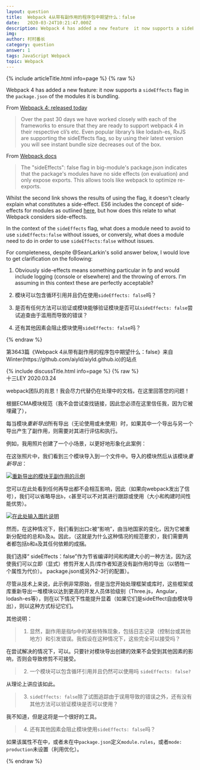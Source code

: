 ```yaml
---
layout: question
title:  Webpack 4从带有副作用的程序包中期望什么：false
date:   2020-03-24T10:21:47.000Z
description: Webpack 4 has added a new feature  it now supports a sideEffects flag in the ...
img: 
author: 村村番长
category: question
answer: 1
tags: JavaScript Webpack
topic: Webpack
---
```

<div class="article-root">
  <div class="article">
    {% include articleTitle.html info=page %}
    {% raw %}
    <div class="article-content"><p>Webpack 4 has added a new feature: it now supports a <code>sideEffects</code> flag in the <code>package.json</code> of the modules it is bundling. </p>

<p>From <a href="https://medium.com/webpack/webpack-4-released-today-6cdb994702d4" rel="noreferrer">Webpack 4: released today</a></p>

<blockquote>
  <p>Over the past 30 days we have worked closely with each of the frameworks to ensure that they are ready to support webpack 4 in their respective cli’s etc. Even popular library’s like lodash-es, RxJS are supporting the sideEffects flag, so by using their latest version you will see instant bundle size decreases out of the box.</p>
</blockquote>

<p>From <a href="https://github.com/webpack/webpack/blob/0b13cf19a19fd64d176c77aecbbf00ec57966276/examples/side-effects/README.md" rel="noreferrer">Webpack docs</a></p>

<blockquote>
  <p>The "sideEffects": false flag in big-module's package.json indicates that the package's modules have no side effects (on evaluation) and only expose exports. This allows tools like webpack to optimize re-exports.</p>
</blockquote>

<p>Whilst the second link shows the results of using the flag, it doesn't clearly explain what constitutes a side-effect. ES6 includes the concept of side-effects for modules as outlined <a href="https://stackoverflow.com/questions/41127479/es6-import-for-side-effects-meaning">here</a>, but how does this relate to what Webpack considers side-effects.</p>

<p>In the context of the <code>sideEffects</code> flag, what does a module need to avoid to use <code>sideEffects:false</code> without issues, or conversly, what does a module need to do in order to use <code>sideEffects:false</code> without issues.</p>

<p>For completeness, despite @SeanLarkin's solid answer below, I would love to get clarification on the following:</p>

<ol>
<li><p>Obviously side-effects means something particular in fp and would include logging (console or elsewhere) and the throwing of errors. I'm assuming in this context these are perfectly acceptable?</p></li>
<li><p><font style="vertical-align: inherit;"><font style="vertical-align: inherit;">模块可以包含循环引用并且仍在使用</font></font><code>sideEffects: false</code><font style="vertical-align: inherit;"><font style="vertical-align: inherit;">吗？</font></font></p></li>
<li><p><font style="vertical-align: inherit;"><font style="vertical-align: inherit;">是否有任何方法可以验证或模块能够验证模块是否可以</font></font><code>sideEffects: false</code><font style="vertical-align: inherit;"><font style="vertical-align: inherit;">尝试追查由于滥用而导致的错误？</font></font></p></li>
<li><p><font style="vertical-align: inherit;"><font style="vertical-align: inherit;">还有其他因素会阻止模块使用</font></font><code>sideEffects: false</code><font style="vertical-align: inherit;"><font style="vertical-align: inherit;">吗？</font></font></p></li>
</ol></div>
    {% endraw %}
  </div>
  <p class="winter_mark">第3643篇《Webpack 4从带有副作用的程序包中期望什么：false》来自Winter(https://github.com/aiyld/aiyld.github.io)的站点</p>
  <div class="discuss-wrapper">
    {% include discussTitle.html info=page %}
    {% raw %}
    <div class="discuss-item">
        <div class="discuss-parent">
          <div class="discuss-meta">
            <span class="discuss-user">十三LEY</span>
            <span class="discuss-time">2020.03.24</span>
          </div>
          <div class="discuss-comment"><p><font style="vertical-align: inherit;"><font style="vertical-align: inherit;">webpack团队的肖恩！</font><font style="vertical-align: inherit;">我会尽力代替仍在处理中的文档，在这里回答您的问题！</font></font></p>

<p><font style="vertical-align: inherit;"><font style="vertical-align: inherit;">根据ECMA模块规范（我不会尝试查找链接，因此您必须在这里信任我，因为它被埋藏了）， </font></font></p>

<p><font style="vertical-align: inherit;"><font style="vertical-align: inherit;">每当模块</font></font><em><font style="vertical-align: inherit;"><font style="vertical-align: inherit;">重新导出</font></font></em><font style="vertical-align: inherit;"><font style="vertical-align: inherit;">所有导出（无论使用或未使用）时，如果其中一个导出与另一个导出产生了副作用，则需要对其进行评估和执行。</font></font></p>

<p><font style="vertical-align: inherit;"><font style="vertical-align: inherit;">例如，我用照片创建了一个小场景，以更好地形象化此案例： </font></font></p>

<p><font style="vertical-align: inherit;"><font style="vertical-align: inherit;">在这张照片中，我们看到三个模块导入到一个文件中。</font><font style="vertical-align: inherit;">导入的模块然后</font><font style="vertical-align: inherit;">从该模块</font></font><em><font style="vertical-align: inherit;"><font style="vertical-align: inherit;">重新导出</font></font></em><font style="vertical-align: inherit;"><font style="vertical-align: inherit;">：</font></font></p>

<p><a href="https://i.stack.imgur.com/Iqnqg.png" rel="noreferrer"><img src="https://i.stack.imgur.com/Iqnqg.png" alt="重新导出的模块无副作用的示例"></a></p>

<p><font style="vertical-align: inherit;"><font style="vertical-align: inherit;">您可以在此处看到任何再导出都不会相互影响，因此（如果向webpack发出了信号），我们可以省略导出</font></font><code>b</code><font style="vertical-align: inherit;"><font style="vertical-align: inherit;">，</font></font><code>c</code><font style="vertical-align: inherit;"><font style="vertical-align: inherit;">甚至可以不对其进行跟踪或使用（大小和构建时间性能优势）。</font></font></p>

<p><a href="https://i.stack.imgur.com/gOoAt.png" rel="noreferrer"><img src="https://i.stack.imgur.com/gOoAt.png" alt="在此处输入图片说明"></a></p>

<p><font style="vertical-align: inherit;"><font style="vertical-align: inherit;">然而，在这种情况下，我们看到出口</font></font><code>c</code><font style="vertical-align: inherit;"><font style="vertical-align: inherit;">被“影响”，由当地国家的变化，因为它被重新分配给的总和</font></font><code>b</code><font style="vertical-align: inherit;"><font style="vertical-align: inherit;">及</font></font><code>a</code><font style="vertical-align: inherit;"><font style="vertical-align: inherit;">。</font><font style="vertical-align: inherit;">因此，（这就是为什么这种情况的规范要求），我们需要两者都包括</font></font><code>b</code><font style="vertical-align: inherit;"><font style="vertical-align: inherit;">和</font></font><code>a</code><font style="vertical-align: inherit;"><font style="vertical-align: inherit;">及其任何依赖的成捆。</font></font></p>

<p><font style="vertical-align: inherit;"><font style="vertical-align: inherit;">我们选择“ sideEffects：false”作为节省编译时间和构建大小的一种方法，因为这使我们可以立即（显式）修剪开发人员/库作者知道没有副作用的导出（以牺牲一个属性为代价）。 package.json或另外2-3行的配置）。 </font></font></p>

<p><font style="vertical-align: inherit;"><font style="vertical-align: inherit;">尽管从技术上来说，此示例非常原始，但是当您开始处理框架或库时，这些框架或库重新导出一堆模块以达到更高的开发人员体验级别（Three.js，Angular，lodash-es等），则在以下情况下性能提升显着（如果它们是sideEffect自由模块导出），则以这种方式标记它们。 </font></font></p>

<p><font style="vertical-align: inherit;"><font style="vertical-align: inherit;">其他说明：</font></font></p>

<blockquote>
  <ol>
  <li><font style="vertical-align: inherit;"><font style="vertical-align: inherit;">显然，副作用是指fp中的某些特殊现象，包括日志记录（控制台或其他地方）和引发错误。</font><font style="vertical-align: inherit;">我假设在这种情况下，这些完全可以接受吗？</font></font></li>
  </ol>
</blockquote>

<p><font style="vertical-align: inherit;"><font style="vertical-align: inherit;">在尝试解决的情况下，可以。</font><font style="vertical-align: inherit;">只要针对模块导出创建的效果不会受到其他因素的影响，否则会导致修剪不可接受。</font></font></p>

<blockquote>
  <ol start="2">
  <li><font style="vertical-align: inherit;"><font style="vertical-align: inherit;">一个模块可以包含循环引用并且仍然可以使用吗 </font></font><code>sideEffects: false?</code></li>
  </ol>
</blockquote>

<p><font style="vertical-align: inherit;"><font style="vertical-align: inherit;">从理论上讲应该如此。</font></font></p>

<blockquote>
  <ol start="3">
  <li><font style="vertical-align: inherit;"></font><code>sideEffects: false</code><font style="vertical-align: inherit;"><font style="vertical-align: inherit;">除了试图追踪由于误用导致的错误之外</font><font style="vertical-align: inherit;">，还有没有其他方法可以验证模块是否可以使用</font><font style="vertical-align: inherit;">？</font></font></li>
  </ol>
</blockquote>

<p><font style="vertical-align: inherit;"><font style="vertical-align: inherit;">我不知道，但是这将是一个很好的工具。</font></font></p>

<blockquote>
  <ol start="4">
  <li><font style="vertical-align: inherit;"><font style="vertical-align: inherit;">还有其他因素会阻止模块使用</font></font><code>sideEffects: false</code><font style="vertical-align: inherit;"><font style="vertical-align: inherit;">吗？</font></font></li>
  </ol>
</blockquote>

<p><font style="vertical-align: inherit;"><font style="vertical-align: inherit;">如果该属性不在中</font><font style="vertical-align: inherit;">，或者</font><font style="vertical-align: inherit;">未在中</font></font><code>package.json</code><font style="vertical-align: inherit;"><font style="vertical-align: inherit;">定义</font></font><code>module.rules</code><font style="vertical-align: inherit;"><font style="vertical-align: inherit;">，或者</font></font><code>mode: production</code><font style="vertical-align: inherit;"><font style="vertical-align: inherit;">未设置（利用优化）。</font></font></p></div>
        </div></div>
    {% endraw %}
  </div>
<div>
